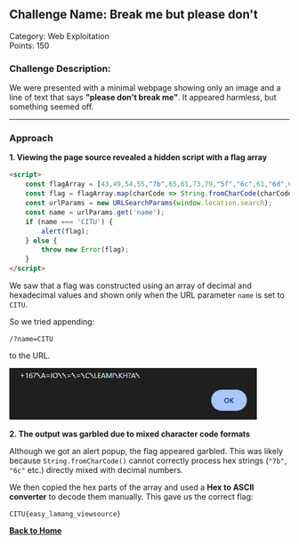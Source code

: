 ## Challenge Name: Break me but please don't
Category: Web Exploitation  
Points: 150   

### Challenge Description:  
We were presented with a minimal webpage showing only an image and a line of text that says **"please don't break me"**. It appeared harmless, but something seemed off.

---

### Approach

**1. Viewing the page source revealed a hidden script with a flag array**

```html
<script>
    const flagArray = [43,49,54,55,"7b",65,61,73,79,"5f","6c",61,"6d",61,"6e",67,"5f",76,69,65,77,73,"6f",75,72,63,65,"7d"];
    const flag = flagArray.map(charCode => String.fromCharCode(charCode)).join('');
    const urlParams = new URLSearchParams(window.location.search);
    const name = urlParams.get('name');
    if (name === 'CITU') {
        alert(flag);
    } else {
        throw new Error(flag);
    }
</script>
```

We saw that a flag was constructed using an array of decimal and hexadecimal values and shown only when the URL parameter `name` is set to `CITU`.

So we tried appending:

```
/?name=CITU
```

to the URL.

![alert prompt](https://raw.githubusercontent.com/Smoll05/CITU-CTFd-Groupers/main/Writeup-Images/pop-weasel-prompt.png)


**2. The output was garbled due to mixed character code formats**

Although we got an alert popup, the flag appeared garbled. This was likely because `String.fromCharCode()` cannot correctly process hex strings (`"7b"`, `"6c"` etc.) directly mixed with decimal numbers.

We then copied the hex parts of the array and used a **Hex to ASCII converter** to decode them manually. This gave us the correct flag:

```
CITU{easy_lamang_viewsource}
```

[**Back to Home**](/)